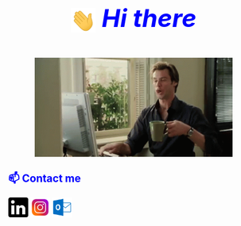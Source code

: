 <html>
<body>
<h1 style="color:blue;font-size:50px;font-style:oblique">
<p align="center">
	<img align="center" src="https://github.com/Parply/Parply/blob/master/.github/Hi.gif?raw=true" width="50px"> <b><i> Hi there</b></i> </h1>
</html>
</body>

<p align="center"> 
  <img align="center" height="200px" alt="GIF" src="jimcarrey.gif" />
</p>
<!--END_SECTION:waka-->


 
<html>
<body>
<h2 style="color:blue;font-size 50px">
<b>📫 Contact me </b></h2>
</html>
</body>

<p align="left">
<a href="https://www.linkedin.com/in/galip-y%C4%B1ld%C4%B1z/"><img height="40px" alt="LinkedIn" src="linkedin.png"></a>
 <a href="https://www.instagram.com/gaaliip/"><img height="40px" alt="Instagram" src="insta.png"></a>
<a href="mailto:galipyildiz9606@outlook.com"><img height="40px" alt="Email" src="outlook.png"></a>
</p>



<!--
**galip975/galip975** is a ✨ _special_ ✨ repository because its `README.md` (this file) appears on your GitHub profile.

Here are some ideas to get you started:

- 🔭 I’m currently working on ...
- 🌱 I’m currently learning ...
- 👯 I’m looking to collaborate on ...
- 🤔 I’m looking for help with ...
- 💬 Ask me about ...
- 📫 How to reach me: ...
- 😄 Pronouns: ...
- ⚡ Fun fact: ...
-->
